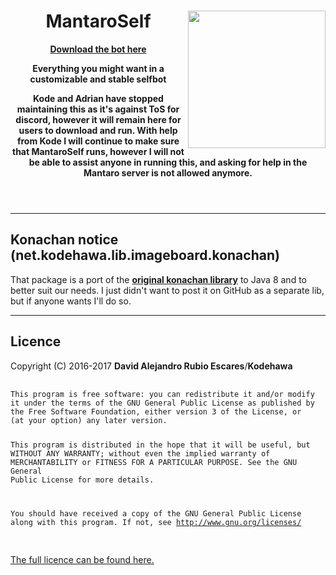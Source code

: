 <!DOCTYPE html>
<html>
    <header>
        <img align="right" src="https://i.imgur.com/SWDen2V.png" height="220" width="220">
        <h1>MantaroSelf</h1>
        <p><a href="https://github.com/ConnerItayi/MantaroSelf/releases/tag/v1.3"><b>Download the bot here</b></a>
        <p><b>Everything you might want in a customizable and stable selfbot</b></p>
        <p><b>Kode and Adrian have stopped maintaining this as it's against ToS for discord, however it will remain here for users to download and run. With help from Kode I will continue to make sure that MantaroSelf runs, however I will not be able to assist anyone in running this, and asking for help in the Mantaro server is not allowed anymore.</b></p>
    </header>
    <body>
        <hr>
        <h2>Konachan notice (net.kodehawa.lib.imageboard.konachan)</h2>
        <p>That package is a port of the <a href="https://github.com/Mxrck/KonachanLib"><b>original konachan library</b></a> to Java 8 and to better suit our needs. I just didn't want to post it on GitHub as a separate lib, but if anyone wants I'll do so.</p>
        <hr>      
        <h2>Licence</h2>
        <p>Copyright (C) 2016-2017 <b>David Alejandro Rubio Escares</b>/<b>Kodehawa</b></p>
        <pre>
            <code>
This program is free software: you can redistribute it and/or modify
it under the terms of the GNU General Public License as published by
the Free Software Foundation, either version 3 of the License, or
(at your option) any later version.

This program is distributed in the hope that it will be useful,
but WITHOUT ANY WARRANTY; without even the implied warranty of
MERCHANTABILITY or FITNESS FOR A PARTICULAR PURPOSE.  See the
GNU General Public License for more details.

You should have received a copy of the GNU General Public License
along with this program.  If not, see http://www.gnu.org/licenses/
            </code>
        </pre>
        <a href="https://github.com/Kodehawa/MantaroBot/blob/master/LICENSE">The full licence can be found here.</a>
    </body>
</html>
